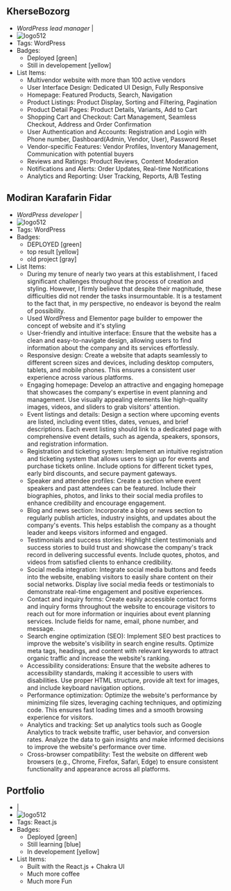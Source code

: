 ## KherseBozorg
-  _WordPress lead manager_ | 
- ![logo512](http://khersebozorg.com/wp-content/uploads/2023/02/-بزرگ-عکس-1-e1678970574970.png)
- Tags: WordPress
- Badges:
  - Deployed [green]
  - Still in developement [yellow]
- List Items:
  - Multivendor website with more than 100 active vendors
  - User Interface Design: Dedicated UI Design, Fully Responsive
  - Homepage: Featured Products, Search, Navigation
  - Product Listings: Product Display, Sorting and Filtering, Pagination
  - Product Detail Pages: Product Details, Variants, Add to Cart
  - Shopping Cart and Checkout: Cart Management, Seamless Checkout, Address and Order Confirmation
  - User Authentication and Accounts: Registration and Login with Phone number, Dashboard(Admin, Vendor, User), Password Reset
  - Vendor-specific Features: Vendor Profiles, Inventory Management, Communication with potential buyers
  - Reviews and Ratings: Product Reviews, Content Moderation
  - Notifications and Alerts: Order Updates, Real-time Notifications
  - Analytics and Reporting: User Tracking, Reports, A/B Testing

## Modiran Karafarin Fidar
- _WordPress developer_ | 
- ![logo512](https://modirankarafarin.ir/wp-content/uploads/2020/01/logo-300x138-1.png)
- Tags: WordPress
- Badges:
  - DEPLOYED [green]
  - top result [yellow]
  - old project [gray]
- List Items:
  - During my tenure of nearly two years at this establishment, I faced significant challenges throughout the process of creation and styling. However, I firmly believe that despite their magnitude, these difficulties did not render the tasks insurmountable. It is a testament to the fact that, in my perspective, no endeavor is beyond the realm of possibility.
  - Used WordPress and Elementor page builder to empower the concept of website and it's styling
  - User-friendly and intuitive interface: Ensure that the website has a clean and easy-to-navigate design, allowing users to find information about the company and its services effortlessly.
  - Responsive design: Create a website that adapts seamlessly to different screen sizes and devices, including desktop computers, tablets, and mobile phones. This ensures a consistent user experience across various platforms.
  - Engaging homepage: Develop an attractive and engaging homepage that showcases the company's expertise in event planning and management. Use visually appealing elements like high-quality images, videos, and sliders to grab visitors' attention.
  - Event listings and details: Design a section where upcoming events are listed, including event titles, dates, venues, and brief descriptions. Each event listing should link to a dedicated page with comprehensive event details, such as agenda, speakers, sponsors, and registration information.
  - Registration and ticketing system: Implement an intuitive registration and ticketing system that allows users to sign up for events and purchase tickets online. Include options for different ticket types, early bird discounts, and secure payment gateways.
  - Speaker and attendee profiles: Create a section where event speakers and past attendees can be featured. Include their biographies, photos, and links to their social media profiles to enhance credibility and encourage engagement.
  - Blog and news section: Incorporate a blog or news section to regularly publish articles, industry insights, and updates about the company's events. This helps establish the company as a thought leader and keeps visitors informed and engaged.
  - Testimonials and success stories: Highlight client testimonials and success stories to build trust and showcase the company's track record in delivering successful events. Include quotes, photos, and videos from satisfied clients to enhance credibility.
  - Social media integration: Integrate social media buttons and feeds into the website, enabling visitors to easily share content on their social networks. Display live social media feeds or testimonials to demonstrate real-time engagement and positive experiences.
  - Contact and inquiry forms: Create easily accessible contact forms and inquiry forms throughout the website to encourage visitors to reach out for more information or inquiries about event planning services. Include fields for name, email, phone number, and message.
  - Search engine optimization (SEO): Implement SEO best practices to improve the website's visibility in search engine results. Optimize meta tags, headings, and content with relevant keywords to attract organic traffic and increase the website's ranking.
  - Accessibility considerations: Ensure that the website adheres to accessibility standards, making it accessible to users with disabilities. Use proper HTML structure, provide alt text for images, and include keyboard navigation options.
  - Performance optimization: Optimize the website's performance by minimizing file sizes, leveraging caching techniques, and optimizing code. This ensures fast loading times and a smooth browsing experience for visitors.
  - Analytics and tracking: Set up analytics tools such as Google Analytics to track website traffic, user behavior, and conversion rates. Analyze the data to gain insights and make informed decisions to improve the website's performance over time.
  - Cross-browser compatibility: Test the website on different web browsers (e.g., Chrome, Firefox, Safari, Edge) to ensure consistent functionality and appearance across all platforms.

## Portfolio
-  | 
- ![logo512](http://khersebozorg.com/wp-content/uploads/2023/07/E-3.png)
- Tags: React.js
- Badges:
  - Deployed [green]
  - Still learning [blue]
  - In developement [yellow]
- List Items:
  - Built with the React.js + Chakra UI
  - Much more coffee
  - Much more Fun